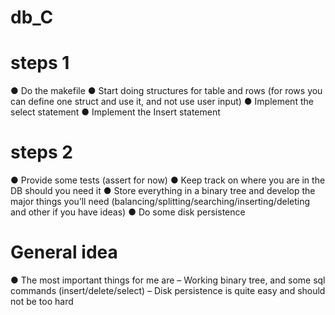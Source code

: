 # db_C

# steps 1

● Do the makefile 
● Start doing structures for table and rows (for rows you can define 
one struct and use it, and not use user input)
● Implement the select statement 
● Implement the Insert statement

# steps 2

● Provide some tests (assert for now)
● Keep track on where you are in the DB should you need it 
● Store everything in a binary tree and develop the major things 
you’ll need (balancing/splitting/searching/inserting/deleting and 
other if you have ideas)
● Do some disk persistence

# General idea

● The most important things for me are
– Working binary tree, and some sql commands (insert/delete/select)
– Disk persistence is quite easy and should not be too hard
